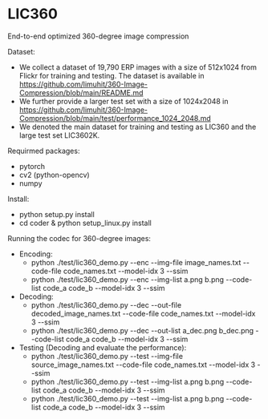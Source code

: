 # LIC360
End-to-end optimized 360-degree image compression

Dataset:
- We collect a dataset of 19,790 ERP images with a size of 512x1024 from Flickr for training and testing. The dataset is available in 
https://github.com/limuhit/360-Image-Compression/blob/main/README.md
- We further provide a larger test set with a size of 1024x2048 in https://github.com/limuhit/360-Image-Compression/blob/main/test/performance_1024_2048.md
- We denoted the main dataset for training and testing as LIC360 and the large test set LIC3602K.

Requirmed packages:
- pytorch
- cv2 (python-opencv)
- numpy 
 
Install:
* python setup.py install
* cd coder & python setup_linux.py install
	
Running the codec for 360-degree images:
* Encoding:
 	* python ./test/lic360_demo.py --enc --img-file image_names.txt --code-file code_names.txt --model-idx 3 --ssim
 	* python ./test/lic360_demo.py --enc --img-list a.png b.png --code-list code_a code_b --model-idx 3 --ssim
* Decoding:
 	* python ./test/lic360_demo.py --dec --out-file decoded_image_names.txt --code-file code_names.txt --model-idx 3 --ssim
 	* python ./test/lic360_demo.py --dec --out-list a_dec.png b_dec.png --code-list code_a code_b --model-idx 3 --ssim
* Testing (Decoding and evaluate the performance):
 	* python ./test/lic360_demo.py --test --img-file source_image_names.txt --code-file code_names.txt --model-idx 3 --ssim
 	* python ./test/lic360_demo.py --test --img-list a.png b.png --code-list code_a code_b --model-idx 3 --ssim
 	* python ./test/lic360_demo.py --test --img-list a.png b.png --code-list code_a code_b --model-idx 3 --ssim
